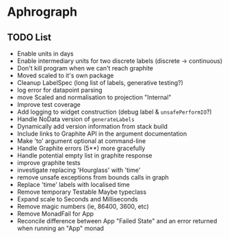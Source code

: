 # Aphrograph

## TODO List

* Enable units in days
* Enable intermediary units for two discrete labels (discrete -> continuous)
* Don't kill program when we can't reach graphite
* Moved scaled to it's own package
* Cleanup LabelSpec (long list of labels, generative testing?)
* log error for datapoint parsing
* move Scaled and normalisation to projection "Internal"
* Improve test coverage
* Add logging to widget construction (debug label & `unsafePerformIO`?)
* Handle NoData version of `generateLabels`
* Dynamically add version information from stack build
* Include links to Graphite API in the argument documentation
* Make 'to' argument optional at command-line
* Handle Graphite errors (5**) more gracefully
* Handle potential empty list in graphite response
* improve graphite tests
* investigate replacing 'Hourglass' with 'time'
* remove unsafe exceptions from bounds calls in graph
* Replace 'time' labels with localised time
* Remove temporary Testable Maybe typeclass
* Expand scale to Seconds and Milliseconds
* Remove magic numbers (ie, 86400, 3600, etc)
* Remove MonadFail for App
* Reconcile difference between App "Failed State" and an error returned when running an "App" monad